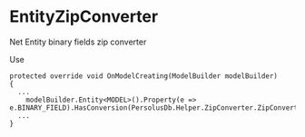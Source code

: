 # EntityZipConverter

Net Entity binary fields zip converter

Use

```
protected override void OnModelCreating(ModelBuilder modelBuilder)
{
  ...
    modelBuilder.Entity<MODEL>().Property(e => e.BINARY_FIELD).HasConversion(PersolusDb.Helper.ZipConverter.ZipConvert);
  ...
}
```
